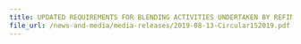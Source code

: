 ```yaml
---
title: UPDATED REQUIREMENTS FOR BLENDING ACTIVITIES UNDERTAKEN BY REFINERIES AND LICENSED WAREHOUSES FOR PETROLEUM
file_url: /news-and-media/media-releases/2019-08-13-Circular152019.pdf
---
```

